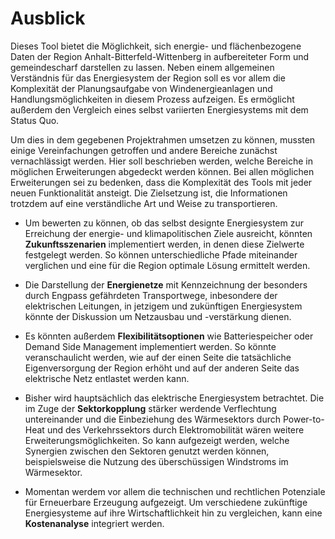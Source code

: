 # Ausblick

Dieses Tool bietet die Möglichkeit, sich energie- und flächenbezogene Daten der Region Anhalt-Bitterfeld-Wittenberg in aufbereiteter Form und gemeindescharf darstellen zu lassen. Neben einem allgemeinen Verständnis für das Energiesystem der Region soll es vor allem die Komplexität der Planungsaufgabe von Windenergieanlagen und Handlungsmöglichkeiten in diesem Prozess aufzeigen. Es ermöglicht außerdem den Vergleich eines selbst variierten Energiesystems mit dem Status Quo.

Um dies in dem gegebenen Projektrahmen umsetzen zu können, mussten einige Vereinfachungen getroffen und andere Bereiche zunächst vernachlässigt werden. Hier soll beschrieben werden, welche Bereiche in möglichen Erweiterungen abgedeckt werden können. Bei allen möglichen Erweiterungen sei zu bedenken, dass die Komplexität des Tools mit jeder neuen Funktionalität ansteigt. Die Zielsetzung ist, die Informationen trotzdem auf eine verständliche Art und Weise zu transportieren.

- Um bewerten zu können, ob das selbst designte Energiesystem zur Erreichung der energie- und klimapolitischen Ziele ausreicht, könnten **Zukunftsszenarien** implementiert werden, in denen diese Zielwerte festgelegt werden. So können unterschiedliche Pfade miteinander verglichen und eine für die Region optimale Lösung ermittelt werden. 

- Die Darstellung der **Energienetze** mit Kennzeichnung der besonders durch Engpass gefährdeten Transportwege, inbesondere der elektrischen Leitungen, in jetzigem und zukünftigen Energiesystem könnte der Diskussion um Netzausbau und -verstärkung dienen.

- Es könnten außerdem **Flexibilitätsoptionen** wie Batteriespeicher oder Demand Side Management implementiert werden. So könnte veranschaulicht werden, wie auf der einen Seite die tatsächliche Eigenversorgung der Region erhöht und auf der anderen Seite das elektrische Netz entlastet werden kann.

- Bisher wird hauptsächlich das elektrische Energiesystem betrachtet. Die im Zuge der **Sektorkopplung** stärker werdende Verflechtung untereinander und die Einbeziehung des Wärmesektors durch Power-to-Heat und des Verkehrssektors durch Elektromobilität wären weitere Erweiterungsmöglichkeiten. So kann aufgezeigt werden, welche Synergien zwischen den Sektoren genutzt werden können, beispielsweise die Nutzung des überschüssigen Windstroms im Wärmesektor.

- Momentan werdem vor allem die technischen und rechtlichen Potenziale für Erneuerbare Erzeugung aufgezeigt. Um verschiedene zukünftige Energiesysteme auf ihre Wirtschaftlichkeit hin zu vergleichen, kann eine **Kostenanalyse** integriert werden.

